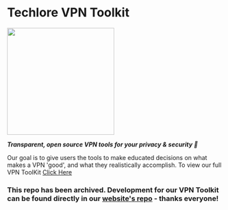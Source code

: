 # Techlore VPN Toolkit
<img src="https://techlore.tech/assets/logos/vpn.svg" width="250" height="250">

***Transparent, open source VPN tools for your privacy & security 🔐***

Our goal is to give users the tools to make educated decisions on what makes a VPN 'good', and what they realistically accomplish. To view our full VPN ToolKit [Click Here](https://techlore.tech/vpn)

### This repo has been archived. Development for our VPN Toolkit can be found directly in our [website's repo](https://github.com/techlore/website) - thanks everyone!
